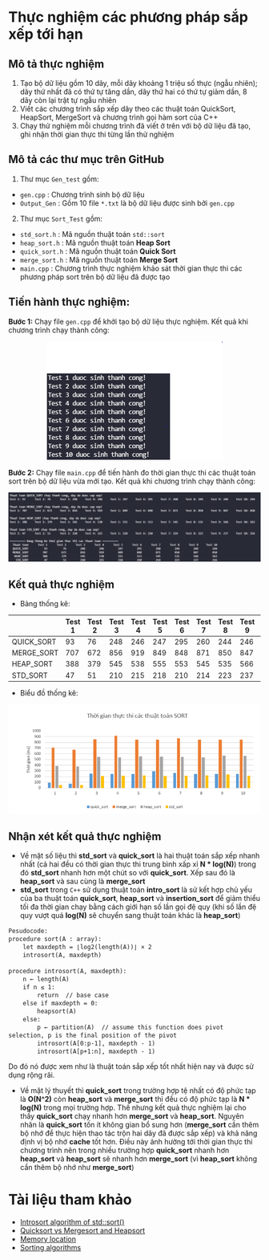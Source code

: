 # Thực nghiệm các phương pháp sắp xếp tới hạn
## Mô tả thực nghiệm
1. Tạo bộ dữ liệu gồm 10 dãy, mỗi dãy khoảng 1 triệu số thực (ngẫu nhiên); dãy thứ nhất đã có thứ tự tăng dần, dãy thứ hai có thứ tự giảm dần, 8 dãy còn lại trật tự ngẫu nhiên
2. Viết các chương trình sắp xếp dãy theo các thuật toán QuickSort, HeapSort, MergeSort và chương trình gọi hàm sort của C++
3. Chạy thử nghiệm mỗi chương trình đã viết ở trên với bộ dữ liệu đã tạo, ghi nhận thời gian thực thi từng lần thử nghiệm
## Mô tả các thư mục trên GitHub
1. Thư mục `Gen_test` gồm:
* `gen.cpp`   : Chương trình sinh bộ dữ liệu
* `Output_Gen` : Gồm 10 file `*.txt` là bộ dữ liệu được sinh bởi `gen.cpp`
2. Thư mục `Sort_Test` gồm:
* `std_sort.h` : Mã nguồn thuật toán `std::sort`
* `heap_sort.h` : Mã nguồn thuật toán **Heap Sort**
* `quick_sort.h` : Mã nguồn thuật toán **Quick Sort**
* `merge_sort.h` : Mã nguồn thuật toán **Merge Sort**
* `main.cpp` : Chương trình thực nghiệm khảo sát thời gian thực thi các phương pháp sort trên bộ dữ liệu đã được tạo 
## Tiến hành thực nghiệm:
**Bước 1:** Chạy file `gen.cpp` để khởi tạo bộ dữ liệu thực nghiệm. Kết quả khi chương trình chạy thành công:

<div align="center"> 
    <img src="Image/gen.PNG">
</div>

**Bước 2:** Chạy file `main.cpp` để tiến hành đo thời gian thực thi các thuật toán sort trên bộ dữ liệu vừa mới tạo. Kết quả khi chương trình chạy thành công:

<div align="center"> 
    <img src="Image/main.PNG">
</div>

## Kết quả thực nghiệm
* Bảng thống kê:

|             |   Test 1   |   Test 2   |   Test 3   |   Test 4   |   Test 5   |   Test 6   |   Test 7   |   Test 8   |   Test 9   |   Test 10   |
|-------------|------------|------------|------------|------------|------------|------------|------------|------------|------------|-------------|
|  QUICK_SORT |     93     |     76     |    248     |    246     |    247     |    295     |    260     |    244     |    246     |     244     | 
|  MERGE_SORT |    707     |    672     |    856     |    919     |    849     |    848     |    871     |    850     |    847     |     850     |  
|  HEAP_SORT  |    388     |    379     |    545     |    538     |    555     |    553     |    545     |    535     |    566     |     563     |
|  STD_SORT   |     47     |     51     |    210     |    215     |    218     |    210     |    214     |    223     |    237     |     216     |

* Biểu đồ thống kê:

<div align="center"> 
    <img src="Image/result.PNG">
</div>

## Nhận xét kết quả thực nghiệm
* Về mặt số liệu thì **std_sort** và **quick_sort** là hai thuật toán sắp xếp nhanh nhất (cả hai đều có thời gian thực thi trung bình xấp xỉ **N * log(N)**) trong đó **std_sort** nhanh hơn một chút so với **quick_sort**. Xếp sau đó là **heap_sort** và sau cùng là **merge_sort**
* **std_sort** trong `C++` sử dụng thuật toán **intro_sort** là sử kết hợp chủ yếu của ba thuật toán **quick_sort**, **heap_sort** và **insertion_sort** để giảm thiểu tối đa thời gian chạy bằng cách giới hạn số lần gọi đệ quy (khi số lần đệ quy vượt quá **log(N)** sẽ chuyển sang thuật toán khác là **heap_sort**)

``` 
Pesudocode:
procedure sort(A : array):
    let maxdepth = ⌊log2(length(A))⌋ × 2
    introsort(A, maxdepth)

procedure introsort(A, maxdepth):
    n ← length(A)
    if n ≤ 1:
        return  // base case
    else if maxdepth = 0:
        heapsort(A)
    else:
        p ← partition(A)  // assume this function does pivot selection, p is the final position of the pivot
        introsort(A[0:p-1], maxdepth - 1)
        introsort(A[p+1:n], maxdepth - 1)
```
Do đó nó được xem như là thuật toán sắp xếp tốt nhất hiện nay và được sử dụng rộng rãi.

* Về mặt lý thuyết thì **quick_sort** trong trường hợp tệ nhất có độ phức tạp là **O(N^2)** còn **heap_sort** và **merge_sort** thì đều có độ phức tạp là **N * log(N)** trong mọi trường hợp. Thế nhưng kết quả thực nghiệm lại cho thấy **quick_sort** chạy nhanh hơn **merge_sort** và **heap_sort**. Nguyên nhân là **quick_sort** tốn ít không gian bổ sung hơn (**merge_sort** cần thêm bộ nhớ để thực hiện thao tác trộn hai dãy đã được sắp xếp) và khả năng định vị bộ nhớ **cache** tốt hơn. Điều này ảnh hưởng tới thời gian thực thi chương trình nên trong nhiều trường hợp **quick_sort** nhanh hơn **heap_sort** và **heap_sort** sẽ nhanh hơn **merge_sort** (vì **heap_sort** không cần thêm bộ nhớ như **merge_sort**)

# Tài liệu tham khảo
* [Introsort algorithm of std::sort()](https://en.wikipedia.org/wiki/Introsort)
* [Quicksort vs Mergesort and Heapsort](https://stackoverflow.com/questions/70402/why-is-quicksort-better-than-mergesort)
* [Memory location](https://pythonspeed.com/articles/performance-memory-locality/)
* [Sorting algorithms](https://www.geeksforgeeks.org/sorting-algorithms/)
